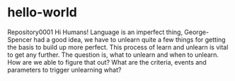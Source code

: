 # hello-world
Repository0001
Hi Humans!
Language is an imperfect thing, George-Spencer had a good idea, we have to unlearn quite a few things for getting the basis to build up more perfect. This process of learn and unlearn is vital to get any further. The question is, what to unlearn and when to unlearn. How are we able to figure that out? What are the criteria, events and parameters to trigger unlearning what?
